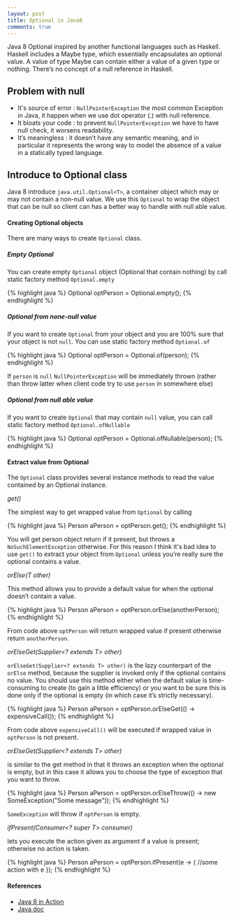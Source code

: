```yaml
---
layout: post
title: Optional in Java8
comments: true
---
```


Java 8 Optional inspired by another functional languages such as Haskell. Haskell includes a Maybe type, which essentially encapsulates an optional value. A value of type Maybe can contain either a value of a given type or nothing. There’s no concept of a null reference in Haskell.

## Problem with null
- It's source of error : `NullPointerException` the most common Exception in Java, it happen when we use dot operator (.) with null reference.
- It bloats your code : to prevent `NullPointerException` we have to have null check, it worsens readability.
- It’s meaningless : it doesn’t have any semantic meaning, and in particular it represents the wrong way to model the absence of a value in a statically typed language.

## Introduce to Optional class
Java 8 introduce `java.util.Optional<T>`, a container object which may or may not contain a non-null value. We use this `Optional` to wrap the object that can be null so client can has a better way to handle with null able value.

#### Creating Optional objects
There are many ways to create `Optional` class.

##### Empty Optional
You can create empty `Optional` object (Optional that contain nothing) by call static factory method `Optional.empty`

{% highlight java %}
Optional<Person> optPerson = Optional.empty();
{% endhighlight %}

##### Optional from none-null value
If you want to create `Optional` from your object and you are 100% sure that your object is not `null`. You can use static factory method `Optional.of`

{% highlight java %}
Optional<Person> optPerson = Optional.of(person);
{% endhighlight %}

If `person` is `null` `NullPointerException` will be immediately thrown (rather than throw latter when client code try to use `person` in somewhere else)

##### Optional from null able value
If you want to create `Optional` that may contain `null` value, you can call static factory method `Optional.ofNullable`

{% highlight java %}
Optional<Person> optPerson = Optional.ofNullable(person);
{% endhighlight %}

#### Extract value from Optional
The `Optional` class provides several instance methods to read the value contained by an Optional instance.

*get()*

The simplest way to get wrapped value from `Optional` by calling

{% highlight java %}
Person aPerson = optPerson.get();
{% endhighlight %}

You will get person object return if it present, but throws a `NoSuchElementException` otherwise. For this reason I think it's bad idea to use `get()` to extract your object from `Optional` unless you’re really sure the optional contains a value.

*orElse(T other)*

This method allows you to provide a default value for when the optional doesn’t contain a value.

{% highlight java %}
Person aPerson = optPerson.orElse(anotherPerson);
{% endhighlight %}

From code above `optPerson` will return wrapped value if present otherwise return `anotherPerson`.

*orElseGet(Supplier<? extends T> other)*

`orElseGet(Supplier<? extends T> other)` is the lazy counterpart of the `orElse` method, because the supplier is invoked only if the optional contains no value. You should use this method either when the default value is time-consuming to create (to gain a little efficiency) or you want to be sure this is done only if the
optional is empty (in which case it’s strictly necessary).

{% highlight java %}
Person aPerson = optPerson.orElseGet(() -> expensiveCall());
{% endhighlight %}

From code above `expensiveCall()` will be executed if wrapped value in `optPerson` is not present.

*orElseGet(Supplier<? extends T> other)*

is similar to the get method in that it throws an exception when the optional is empty, but in this case it allows you to choose the type of exception that you want to throw.

{% highlight java %}
Person aPerson = optPerson.orElseThrow(() -> new SomeException("Some message"));
{% endhighlight %}

`SomeException` will throw if `optPerson` is empty.

*ifPresent(Consumer<? super T> consumer)*

lets you execute the action given as argument if a value is present; otherwise no action is taken.

{% highlight java %}
Person aPerson = optPerson.ifPresent(e -> {
    //some action with e
  });
{% endhighlight %}

#### References
- [Java 8 in Action](http://www.manning.com/urma/)
- [Java doc](https://docs.oracle.com/javase/8/docs/api/java/util/Optional.html)
